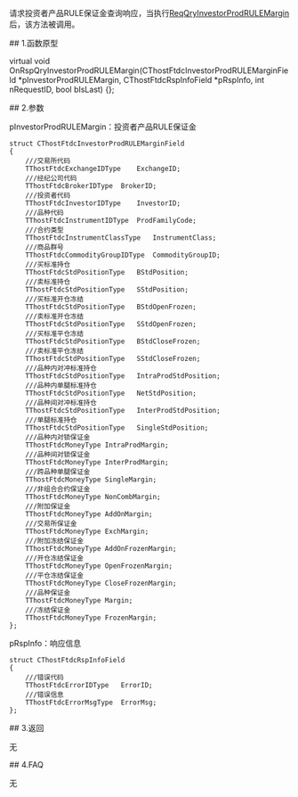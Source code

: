 <p>请求投资者产品RULE保证金查询响应，当执行<a href="../../CTHOSTFTDCTRADERSPI/REQQRYINVESTORPRODRULEMARGIN/">ReqQryInvestorProdRULEMargin</a>后，该方法被调用。</p>
<span class="anchor" id="23b98217-3471-4b41-9887-0b46e2a39f34"></span>
## 1.函数原型
<p>virtual void OnRspQryInvestorProdRULEMargin(CThostFtdcInvestorProdRULEMarginField *pInvestorProdRULEMargin, CThostFtdcRspInfoField *pRspInfo, int nRequestID, bool bIsLast) {};</p>
<span class="anchor" id="e5a6e3fd-60c5-454d-bf85-d986d134598c"></span>
## 2.参数
<p>pInvestorProdRULEMargin：投资者产品RULE保证金</p>
<pre><code>struct CThostFtdcInvestorProdRULEMarginField
{
    ///交易所代码
    TThostFtdcExchangeIDType    ExchangeID;
    ///经纪公司代码
    TThostFtdcBrokerIDType  BrokerID;
    ///投资者代码
    TThostFtdcInvestorIDType    InvestorID;
    ///品种代码
    TThostFtdcInstrumentIDType  ProdFamilyCode;
    ///合约类型
    TThostFtdcInstrumentClassType   InstrumentClass;
    ///商品群号
    TThostFtdcCommodityGroupIDType  CommodityGroupID;
    ///买标准持仓
    TThostFtdcStdPositionType   BStdPosition;
    ///卖标准持仓
    TThostFtdcStdPositionType   SStdPosition;
    ///买标准开仓冻结
    TThostFtdcStdPositionType   BStdOpenFrozen;
    ///卖标准开仓冻结
    TThostFtdcStdPositionType   SStdOpenFrozen;
    ///买标准平仓冻结
    TThostFtdcStdPositionType   BStdCloseFrozen;
    ///卖标准平仓冻结
    TThostFtdcStdPositionType   SStdCloseFrozen;
    ///品种内对冲标准持仓
    TThostFtdcStdPositionType   IntraProdStdPosition;
    ///品种内单腿标准持仓
    TThostFtdcStdPositionType   NetStdPosition;
    ///品种间对冲标准持仓
    TThostFtdcStdPositionType   InterProdStdPosition;
    ///单腿标准持仓
    TThostFtdcStdPositionType   SingleStdPosition;
    ///品种内对锁保证金
    TThostFtdcMoneyType IntraProdMargin;
    ///品种间对锁保证金
    TThostFtdcMoneyType InterProdMargin;
    ///跨品种单腿保证金
    TThostFtdcMoneyType SingleMargin;
    ///非组合合约保证金
    TThostFtdcMoneyType NonCombMargin;
    ///附加保证金
    TThostFtdcMoneyType AddOnMargin;
    ///交易所保证金
    TThostFtdcMoneyType ExchMargin;
    ///附加冻结保证金
    TThostFtdcMoneyType AddOnFrozenMargin;
    ///开仓冻结保证金
    TThostFtdcMoneyType OpenFrozenMargin;
    ///平仓冻结保证金
    TThostFtdcMoneyType CloseFrozenMargin;
    ///品种保证金
    TThostFtdcMoneyType Margin;
    ///冻结保证金
    TThostFtdcMoneyType FrozenMargin;
};
</code></pre>
<p>pRspInfo：响应信息</p>
<pre><code>struct CThostFtdcRspInfoField
{
    ///错误代码
    TThostFtdcErrorIDType   ErrorID;
    ///错误信息
    TThostFtdcErrorMsgType  ErrorMsg;
};
</code></pre>
<span class="anchor" id="50c65787-45a2-4548-8c39-c3e352991775"></span>
## 3.返回
<p>无</p>
<span class="anchor" id="27e43cf2-6a71-4b6a-85c4-9810638b395b"></span>
## 4.FAQ
<p>无</p>
